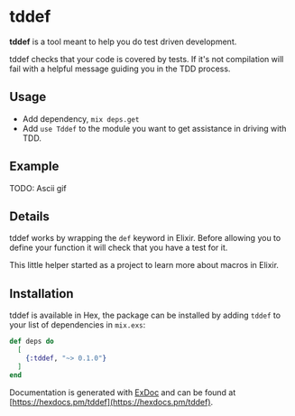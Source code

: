 # tddef

**tddef** is a tool meant to help you do test driven development.

tddef checks that your code is covered by tests. If it's not compilation will fail with a helpful message guiding you in the TDD process.

## Usage

- Add dependency, `mix deps.get`
- Add `use Tddef` to the module you want to get assistance in driving with TDD.

## Example

TODO: Ascii gif

## Details

tddef works by wrapping the `def` keyword in Elixir. Before allowing you to define your function it will
check that you have a test for it.

This little helper started as a project to learn more about macros in Elixir.

## Installation

tddef is available in Hex, the package can be installed
by adding `tddef` to your list of dependencies in `mix.exs`:

```elixir
def deps do
  [
    {:tddef, "~> 0.1.0"}
  ]
end
```

Documentation is generated with [ExDoc](https://github.com/elixir-lang/ex_doc) and can
be found at [https://hexdocs.pm/tddef](https://hexdocs.pm/tddef).
